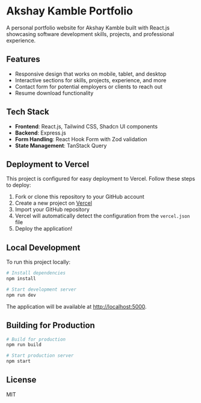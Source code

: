 # Akshay Kamble Portfolio

A personal portfolio website for Akshay Kamble built with React.js showcasing software development skills, projects, and professional experience.

## Features

- Responsive design that works on mobile, tablet, and desktop
- Interactive sections for skills, projects, experience, and more
- Contact form for potential employers or clients to reach out
- Resume download functionality

## Tech Stack

- **Frontend**: React.js, Tailwind CSS, Shadcn UI components
- **Backend**: Express.js
- **Form Handling**: React Hook Form with Zod validation
- **State Management**: TanStack Query

## Deployment to Vercel

This project is configured for easy deployment to Vercel. Follow these steps to deploy:

1. Fork or clone this repository to your GitHub account
2. Create a new project on [Vercel](https://vercel.com)
3. Import your GitHub repository
4. Vercel will automatically detect the configuration from the `vercel.json` file
5. Deploy the application!

## Local Development

To run this project locally:

```bash
# Install dependencies
npm install

# Start development server
npm run dev
```

The application will be available at [http://localhost:5000](http://localhost:5000).

## Building for Production

```bash
# Build for production
npm run build

# Start production server
npm start
```

## License

MIT